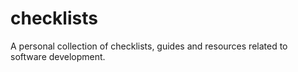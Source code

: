 # checklists

A personal collection of checklists, guides and resources related to software
development.
